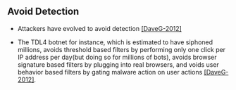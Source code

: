 ## Avoid Detection

- Attackers have evolved to avoid detection [[DaveG-2012]](http://dl.acm.org/citation.cfm?id=2377715)

- The TDL4 botnet for instance, which is estimated to have siphoned millions, avoids threshold based filters by performing only one click per IP address per day(but doing so for millions of bots), avoids browser signature based filters by plugging into real browsers, and voids user behavior based filters by gating malware action on user actions [[DaveG-2012]](http://dl.acm.org/citation.cfm?id=2377715). 